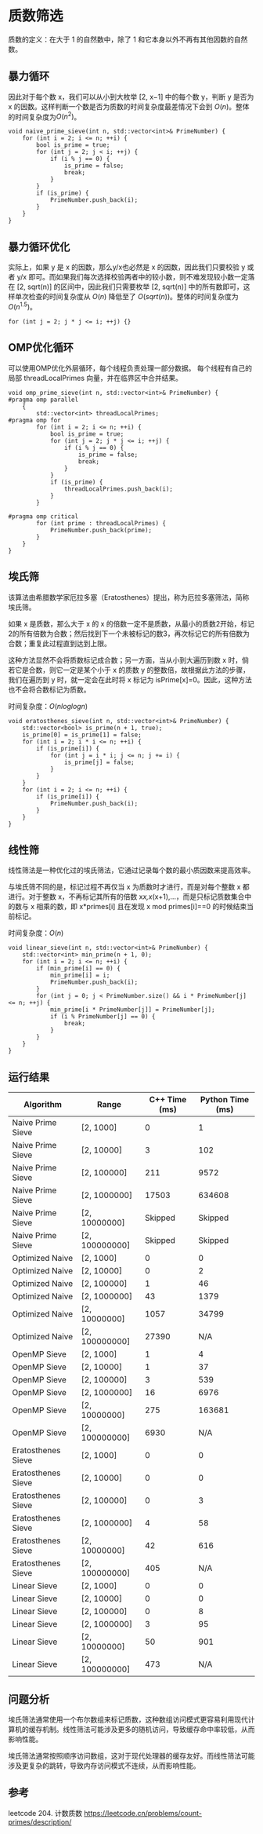 # 质数筛选
质数的定义：在大于 1 的自然数中，除了 1 和它本身以外不再有其他因数的自然数。

## 暴力循环
因此对于每个数 x，我们可以从小到大枚举 [2, x−1] 中的每个数 y，判断 y 是否为 x 的因数。这样判断一个数是否为质数的时间复杂度最差情况下会到 $O(n)$。整体的时间复杂度为$O(n^2)$。

    void naive_prime_sieve(int n, std::vector<int>& PrimeNumber) {
        for (int i = 2; i <= n; ++i) {
            bool is_prime = true;
            for (int j = 2; j < i; ++j) {
                if (i % j == 0) {
                    is_prime = false;
                    break;
                }
            }
            if (is_prime) {
                PrimeNumber.push_back(i);
            }
        }
    }

## 暴力循环优化
实际上，如果 y 是 x 的因数，那么y/x也必然是 x 的因数，因此我们只要校验 y 或者 y/x 即可。而如果我们每次选择校验两者中的较小数，则不难发现较小数一定落在 [2, sqrt(n)] 的区间中，因此我们只需要枚举 [2, sqrt(n)] 中的所有数即可，这样单次检查的时间复杂度从 $O(n)$ 降低至了 $O( sqrt(n))$。整体的时间复杂度为$O(n^1.5)$。
    
    for (int j = 2; j * j <= i; ++j) {}

## OMP优化循环
可以使用OMP优化外层循环，每个线程负责处理一部分数据。
每个线程有自己的局部 threadLocalPrimes 向量，并在临界区中合并结果。

    void omp_prime_sieve(int n, std::vector<int>& PrimeNumber) {
    #pragma omp parallel
        {
            std::vector<int> threadLocalPrimes;
    #pragma omp for
            for (int i = 2; i <= n; ++i) {
                bool is_prime = true;
                for (int j = 2; j * j <= i; ++j) {
                    if (i % j == 0) {
                        is_prime = false;
                        break;
                    }
                }
                if (is_prime) {
                    threadLocalPrimes.push_back(i);
                }
            }
    
    #pragma omp critical
            for (int prime : threadLocalPrimes) {
                PrimeNumber.push_back(prime);
            }
        }
    }

## 埃氏筛
该算法由希腊数学家厄拉多塞（Eratosthenes）提出，称为厄拉多塞筛法，简称埃氏筛。

如果 x 是质数，那么大于 x 的 x 的倍数一定不是质数，从最小的质数2开始，标记2的所有倍数为合数；然后找到下一个未被标记的数3，再次标记它的所有倍数为合数；重复此过程直到达到上限。

这种方法显然不会将质数标记成合数；另一方面，当从小到大遍历到数 x 时，倘若它是合数，则它一定是某个小于 x 的质数 y 的整数倍，故根据此方法的步骤，我们在遍历到 y 时，就一定会在此时将 x 标记为 isPrime[x]=0。因此，这种方法也不会将合数标记为质数。

时间复杂度：$O(nloglogn)$

    void eratosthenes_sieve(int n, std::vector<int>& PrimeNumber) {
        std::vector<bool> is_prime(n + 1, true);
        is_prime[0] = is_prime[1] = false;
        for (int i = 2; i * i <= n; ++i) {
            if (is_prime[i]) {
                for (int j = i * i; j <= n; j += i) {
                    is_prime[j] = false;
                }
            }
        }
        for (int i = 2; i <= n; ++i) {
            if (is_prime[i]) {
                PrimeNumber.push_back(i);
            }
        }
    }

## 线性筛
线性筛法是一种优化过的埃氏筛法，它通过记录每个数的最小质因数来提高效率。

与埃氏筛不同的是，标记过程不再仅当 x 为质数时才进行，而是对每个整数 x 都进行。对于整数 x，不再标记其所有的倍数 x*x,x*(x+1),…，而是只标记质数集合中的数与 x 相乘的数，即 x*primes[i] 且在发现 x mod primes[i]==0 的时候结束当前标记。

时间复杂度：$O(n)$

    void linear_sieve(int n, std::vector<int>& PrimeNumber) {
        std::vector<int> min_prime(n + 1, 0);
        for (int i = 2; i <= n; ++i) {
            if (min_prime[i] == 0) {
                min_prime[i] = i;
                PrimeNumber.push_back(i);
            }
            for (int j = 0; j < PrimeNumber.size() && i * PrimeNumber[j] <= n; ++j) {
                min_prime[i * PrimeNumber[j]] = PrimeNumber[j];
                if (i % PrimeNumber[j] == 0) {
                    break;
                }
            }
        }
    }


## 运行结果

| Algorithm                  | Range           | C++ Time (ms) | Python Time (ms) |
|----------------------------|------------------|---------------|------------------|
| Naive Prime Sieve          | [2, 1000]        | 0             | 1                |
| Naive Prime Sieve          | [2, 10000]       | 3             | 102              |
| Naive Prime Sieve          | [2, 100000]      | 211           | 9572             |
| Naive Prime Sieve          | [2, 1000000]     | 17503         | 634608           |
| Naive Prime Sieve          | [2, 10000000]    | Skipped       | Skipped          |
| Naive Prime Sieve          | [2, 100000000]   | Skipped       | Skipped          |
| Optimized Naive            | [2, 1000]        | 0             | 0                |
| Optimized Naive            | [2, 10000]       | 0             | 2                |
| Optimized Naive            | [2, 100000]      | 1             | 46               |
| Optimized Naive            | [2, 1000000]     | 43            | 1379             |
| Optimized Naive            | [2, 10000000]    | 1057          | 34799            |
| Optimized Naive            | [2, 100000000]   | 27390         | N/A              |
| OpenMP Sieve               | [2, 1000]        | 1             | 4                |
| OpenMP Sieve               | [2, 10000]       | 1             | 37               |
| OpenMP Sieve               | [2, 100000]      | 3             | 539              |
| OpenMP Sieve               | [2, 1000000]     | 16            | 6976             |
| OpenMP Sieve               | [2, 10000000]    | 275           | 163681           |
| OpenMP Sieve               | [2, 100000000]   | 6930          | N/A              |
| Eratosthenes Sieve         | [2, 1000]        | 0             | 0                |
| Eratosthenes Sieve         | [2, 10000]       | 0             | 0                |
| Eratosthenes Sieve         | [2, 100000]      | 0             | 3                |
| Eratosthenes Sieve         | [2, 1000000]     | 4             | 58               |
| Eratosthenes Sieve         | [2, 10000000]    | 42            | 616              |
| Eratosthenes Sieve         | [2, 100000000]   | 405           | N/A              |
| Linear Sieve               | [2, 1000]        | 0             | 0                |
| Linear Sieve               | [2, 10000]       | 0             | 0                |
| Linear Sieve               | [2, 100000]      | 0             | 8                |
| Linear Sieve               | [2, 1000000]     | 3             | 95               |
| Linear Sieve               | [2, 10000000]    | 50            | 901              |
| Linear Sieve               | [2, 100000000]   | 473           | N/A              |

## 问题分析
埃氏筛法通常使用一个布尔数组来标记质数，这种数组访问模式更容易利用现代计算机的缓存机制。线性筛法可能涉及更多的随机访问，导致缓存命中率较低，从而影响性能。

埃氏筛法通常按照顺序访问数组，这对于现代处理器的缓存友好。而线性筛法可能涉及更复杂的跳转，导致内存访问模式不连续，从而影响性能。

## 参考
leetcode 204. 计数质数 https://leetcode.cn/problems/count-primes/description/
